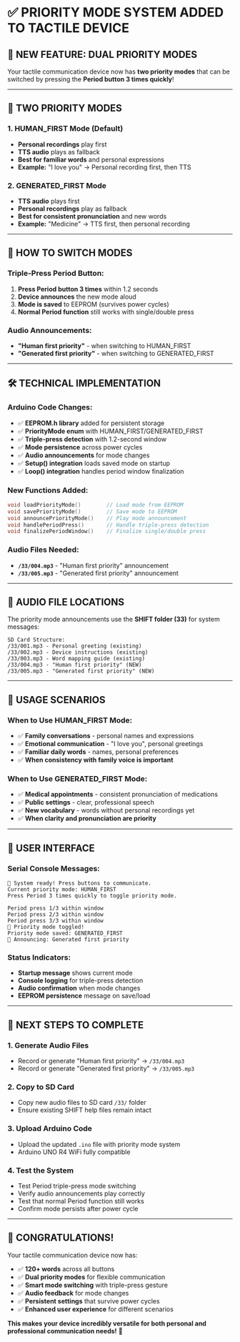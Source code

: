 # ✅ PRIORITY MODE SYSTEM ADDED TO TACTILE DEVICE

## 🎉 **NEW FEATURE: DUAL PRIORITY MODES**

Your tactile communication device now has **two priority modes** that can be switched by pressing the **Period button 3 times quickly**!

---

## 🔄 **TWO PRIORITY MODES**

### **1. HUMAN_FIRST Mode (Default)**
- **Personal recordings** play first
- **TTS audio** plays as fallback
- **Best for familiar words** and personal expressions
- **Example:** "I love you" → Personal recording first, then TTS

### **2. GENERATED_FIRST Mode**  
- **TTS audio** plays first
- **Personal recordings** play as fallback
- **Best for consistent pronunciation** and new words
- **Example:** "Medicine" → TTS first, then personal recording

---

## 🎯 **HOW TO SWITCH MODES**

### **Triple-Press Period Button:**
1. **Press Period button 3 times** within 1.2 seconds
2. **Device announces** the new mode aloud
3. **Mode is saved** to EEPROM (survives power cycles)
4. **Normal Period function** still works with single/double press

### **Audio Announcements:**
- **"Human first priority"** - when switching to HUMAN_FIRST
- **"Generated first priority"** - when switching to GENERATED_FIRST

---

## 🛠️ **TECHNICAL IMPLEMENTATION**

### **Arduino Code Changes:**
- ✅ **EEPROM.h library** added for persistent storage
- ✅ **PriorityMode enum** with HUMAN_FIRST/GENERATED_FIRST
- ✅ **Triple-press detection** with 1.2-second window
- ✅ **Mode persistence** across power cycles
- ✅ **Audio announcements** for mode changes
- ✅ **Setup() integration** loads saved mode on startup
- ✅ **Loop() integration** handles period window finalization

### **New Functions Added:**
```cpp
void loadPriorityMode()        // Load mode from EEPROM
void savePriorityMode()        // Save mode to EEPROM  
void announcePriorityMode()    // Play mode announcement
void handlePeriodPress()       // Handle triple-press detection
void finalizePeriodWindow()    // Finalize single/double press
```

### **Audio Files Needed:**
- **`/33/004.mp3`** - "Human first priority" announcement
- **`/33/005.mp3`** - "Generated first priority" announcement

---

## 🎵 **AUDIO FILE LOCATIONS**

The priority mode announcements use the **SHIFT folder (33)** for system messages:

```
SD Card Structure:
/33/001.mp3 - Personal greeting (existing)
/33/002.mp3 - Device instructions (existing)  
/33/003.mp3 - Word mapping guide (existing)
/33/004.mp3 - "Human first priority" (NEW)
/33/005.mp3 - "Generated first priority" (NEW)
```

---

## 🚀 **USAGE SCENARIOS**

### **When to Use HUMAN_FIRST Mode:**
- ✅ **Family conversations** - personal names and expressions
- ✅ **Emotional communication** - "I love you", personal greetings
- ✅ **Familiar daily words** - names, personal preferences
- ✅ **When consistency with family voice is important**

### **When to Use GENERATED_FIRST Mode:**
- ✅ **Medical appointments** - consistent pronunciation of medications
- ✅ **Public settings** - clear, professional speech
- ✅ **New vocabulary** - words without personal recordings yet
- ✅ **When clarity and pronunciation are priority**

---

## 📱 **USER INTERFACE**

### **Serial Console Messages:**
```
🎉 System ready! Press buttons to communicate.
Current priority mode: HUMAN_FIRST
Press Period 3 times quickly to toggle priority mode.

Period press 1/3 within window
Period press 2/3 within window  
Period press 3/3 within window
🔄 Priority mode toggled!
Priority mode saved: GENERATED_FIRST
🎵 Announcing: Generated first priority
```

### **Status Indicators:**
- **Startup message** shows current mode
- **Console logging** for triple-press detection
- **Audio confirmation** when mode changes
- **EEPROM persistence** message on save/load

---

## 🎯 **NEXT STEPS TO COMPLETE**

### **1. Generate Audio Files**
- Record or generate "Human first priority" → `/33/004.mp3`
- Record or generate "Generated first priority" → `/33/005.mp3`

### **2. Copy to SD Card**
- Copy new audio files to SD card `/33/` folder
- Ensure existing SHIFT help files remain intact

### **3. Upload Arduino Code**
- Upload the updated `.ino` file with priority mode system
- Arduino UNO R4 WiFi fully compatible

### **4. Test the System**
- Test Period triple-press mode switching
- Verify audio announcements play correctly
- Test that normal Period function still works
- Confirm mode persists after power cycle

---

## 🎊 **CONGRATULATIONS!**

Your tactile communication device now has:
- ✅ **120+ words** across all buttons
- ✅ **Dual priority modes** for flexible communication
- ✅ **Smart mode switching** with triple-press gesture
- ✅ **Audio feedback** for mode changes
- ✅ **Persistent settings** that survive power cycles
- ✅ **Enhanced user experience** for different scenarios

**This makes your device incredibly versatile for both personal and professional communication needs!** 🚀
